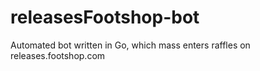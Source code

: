 # releasesFootshop-bot
Automated bot written in Go, which mass enters raffles on releases.footshop.com 
